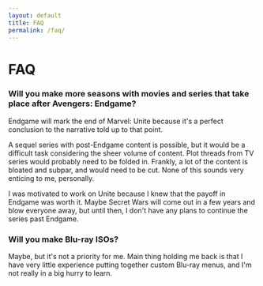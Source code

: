 ```yaml
---
layout: default
title: FAQ
permalink: /faq/
---
```


# FAQ

### Will you make more seasons with movies and series that take place after Avengers: Endgame?

Endgame will mark the end of Marvel: Unite because it's a perfect conclusion to the narrative told up to that point.

A sequel series with post-Endgame content is possible, but it would be a difficult task considering the sheer volume of content. Plot threads from TV series would probably need to be folded in. Frankly, a lot of the content is bloated and subpar, and would need to be cut. None of this sounds very enticing to me, personally.

I was motivated to work on Unite because I knew that the payoff in Endgame was worth it. Maybe Secret Wars will come out in a few years and blow everyone away, but until then, I don't have any plans to continue the series past Endgame.

### Will you make Blu-ray ISOs?

Maybe, but it's not a priority for me. Main thing holding me back is that I have very little experience putting together custom Blu-ray menus, and I'm not really in a big hurry to learn.
